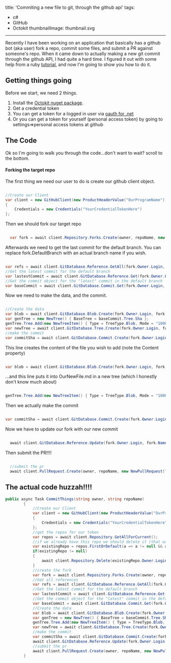 title: 'Commiting a new file to git, through the github api'
tags:
  - c#
  - GitHub
  - Octokit
thumbnailImage: thumbnail.svg
---

Recently I have been working on an application that basically has a github bot (aka user) fork a repo, commit some files, and submit a PR against someone's repo. When it came down to actually making a new git commit through the github API, I had quite a hard time. I figured it out with some help from a ruby [tutorial](http://mattgreensmith.net/2013/08/08/commit-directly-to-github-via-api-with-octokit/), and now I'm going to show you how to do it.

<!-- more -->

## Getting things going

Before we start, we need 2 things.

1. Install the [Octokit nuget package](https://www.nuget.org/packages/Octokit/).
2. Get a credential token
 1. You can get a token for a logged in user via [oauth for .net](http://www.oauthforaspnet.com/providers/github/)
 2. Or you can get a token for yourself (personal access token) by going to settings=>personal access tokens at github


## The Code

Ok so I'm going to walk you through the code...don't want to wait? scroll to the bottom.


#### Forking the target repo

The first thing we need our user to do is create our github client object.

```csharp

//Create our Client
var client = new GitHubClient(new ProductHeaderValue("OurProgramName"))
{
    Credentials = new Credentials("YourCredentialTokenHere")
};


```

Then we should fork our target repo

```csharp

  var fork = await client.Repository.Forks.Create(owner, repoName, new NewRepositoryFork() { });

```

Afterwards we need to get the last commit for the default branch. You can replace fork.DefaultBranch with an actual branch name if you wish.

```csharp

var refs = await client.GitDatabase.Reference.GetAll(fork.Owner.Login, fork.Name);
//Get the latest commit for the default branch
var lastestCommit = await client.GitDatabase.Reference.Get(fork.Owner.Login, fork.Name, "heads/" + fork.DefaultBranch);
//Get the commit object for the "latest" commit in the default branch
var baseCommit = await client.GitDatabase.Commit.Get(fork.Owner.Login, fork.Name, lastestCommit.Object.Sha);

```


Now we need to make the data, and the commit.


```csharp

//Create the data
var blob = await client.GitDatabase.Blob.Create(fork.Owner.Login, fork.Name, new NewBlob() { Content = "I Am The Body of the file", Encoding = EncodingType.Utf8 });
var genTree = new NewTree() { BaseTree = baseCommit.Tree.Sha };
genTree.Tree.Add(new NewTreeItem() { Type = TreeType.Blob, Mode = "100644", Sha = blob.Sha, Path = "OurNewFile.md" });
var newTree = await client.GitDatabase.Tree.Create(fork.Owner.Login, fork.Name, genTree);
//make the commit
var commitSha = await client.GitDatabase.Commit.Create(fork.Owner.Login, fork.Name, new NewCommit("Commit Message Huzzahhh", newTree.Sha, refs.First().Object.Sha));

```


This line creates the content of the file you wish to add (note the Content property)

```csharp

var blob = await client.GitDatabase.Blob.Create(fork.Owner.Login, fork.Name, new NewBlob() { Content = "I Am The Body of the file", Encoding = EncodingType.Utf8 });

```
...and this line puts it into OurNewFile.md in a new tree (which I honestly don't know much about)

```csharp

genTree.Tree.Add(new NewTreeItem() { Type = TreeType.Blob, Mode = "100644", Sha = blob.Sha, Path = "OurNewFile.md" });

```

Then we actually make the commit

```csharp

var commitSha = await client.GitDatabase.Commit.Create(fork.Owner.Login, fork.Name, new NewCommit("Commit Message Huzzahhh", newTree.Sha, refs.First().Object.Sha));

```

Now we have to update our fork with our new commit


```csharp

  await client.GitDatabase.Reference.Update(fork.Owner.Login, fork.Name, $"heads/{fork.DefaultBranch}", new ReferenceUpdate(commitSha.Sha) { });

```

Then submit the PR!!!!

```csharp

  //submit the pr
  await client.PullRequest.Create(owner, repoName, new NewPullRequest("Add New File!!!!", $"{fork.Owner.Login}:{fork.DefaultBranch}", fork.DefaultBranch) { Body = "OMG I'm A PR!!!!" });

```

## The actual code huzzah!!!!


```csharp
public async Task CommitThings(string owner, string repoName)
        {
            //Create our Client
            var client = new GitHubClient(new ProductHeaderValue("OurProgramName"))
            {
                Credentials = new Credentials("YourCredentialTokenHere")
            };
            //get the repos for our token
            var repos = await client.Repository.GetAllForCurrent();
            //if we already have this repo we should delete it (that way we get a fresh copy)
            var existingRepo = repos.FirstOrDefault(a => a != null && a.Name.Equals(a.Name));
            if(existingRepo != null)
            {
                await client.Repository.Delete(existingRepo.Owner.Login, existingRepo.Name);
            }
            //create the fork
            var fork = await client.Repository.Forks.Create(owner, repoName, new NewRepositoryFork() { });
            //Get all references
            var refs = await client.GitDatabase.Reference.GetAll(fork.Owner.Login, fork.Name);
            //Get the latest commit for the default branch
            var lastestCommit = await client.GitDatabase.Reference.Get(fork.Owner.Login, fork.Name, "heads/" + fork.DefaultBranch);
            //Get the commit object for the "latest" commit in the default branch
            var baseCommit = await client.GitDatabase.Commit.Get(fork.Owner.Login, fork.Name, lastestCommit.Object.Sha);
            //Create the data
            var blob = await client.GitDatabase.Blob.Create(fork.Owner.Login, fork.Name, new NewBlob() { Content = "I Am The Body of the file", Encoding = EncodingType.Utf8 });
            var genTree = new NewTree() { BaseTree = baseCommit.Tree.Sha };
            genTree.Tree.Add(new NewTreeItem() { Type = TreeType.Blob, Mode = "100644", Sha = blob.Sha, Path = "OurNewFile.md" });
            var newTree = await client.GitDatabase.Tree.Create(fork.Owner.Login, fork.Name, genTree);
            //make the commit
            var commitSha = await client.GitDatabase.Commit.Create(fork.Owner.Login, fork.Name, new NewCommit("Commit Message Huzzahhh", newTree.Sha, refs.First().Object.Sha));
            await client.GitDatabase.Reference.Update(fork.Owner.Login, fork.Name, $"heads/{fork.DefaultBranch}", new ReferenceUpdate(commitSha.Sha) { });
            //submit the pr
            await client.PullRequest.Create(owner, repoName, new NewPullRequest("Add New File!!!!", $"{fork.Owner.Login}:{fork.DefaultBranch}", fork.DefaultBranch) { Body = "OMG I'm A PR!!!!" });
        }


```
